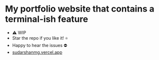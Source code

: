 # My portfolio website that contains a terminal-ish feature

- ⚠️ WIP
- Star the repo if you like it! ⭐
- Happy to hear the issues ⛔
- [sudarshanmg.vercel.app](https://sudarshanmg.tech)
